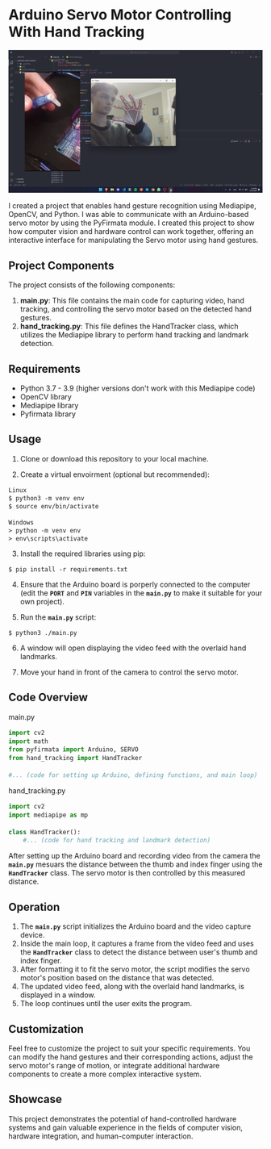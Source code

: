# Arduino Servo Motor Controlling With Hand Tracking

![Project Screenshot](image.webp)

I created a project that enables hand gesture recognition using Mediapipe, OpenCV, and Python. I was able to communicate with an Arduino-based servo motor by using the PyFirmata module. I created this project to show how computer vision and hardware control can work together, offering an interactive interface for manipulating the Servo motor using hand gestures.

## Project Components

The project consists of the following components:

1. **main.py**: This file contains the main code for capturing video, hand tracking, and controlling the servo motor based on the detected hand gestures.
2. **hand_tracking.py**: This file defines the HandTracker class, which utilizes the Mediapipe library to perform hand tracking and landmark detection.

## Requirements

- Python 3.7 - 3.9 (higher versions don't work with this Mediapipe code)
- OpenCV library
- Mediapipe library
- Pyfirmata library

## Usage

1. Clone or download this repository to your local machine.

2. Create a virtual envoirment (optional but recommended):
```
Linux
$ python3 -m venv env
$ source env/bin/activate

Windows
> python -m venv env
> env\scripts\activate
```

3. Install the required libraries using pip:
```
$ pip install -r requirements.txt
```

4. Ensure that the Arduino board is porperly connected to the computer (edit the **`PORT`** and **`PIN`** variables in the **`main.py`** to make it suitable for your own project).

5. Run the **`main.py`** script:
```
$ python3 ./main.py
```
6. A window will open displaying the video feed with the overlaid hand landmarks.

7. Move your hand in front of the camera to control the servo motor.

## Code Overview

main.py

```python
import cv2
import math
from pyfirmata import Arduino, SERVO
from hand_tracking import HandTracker

#... (code for setting up Arduino, defining functions, and main loop)
```

hand_tracking.py

```python
import cv2
import mediapipe as mp

class HandTracker():
    #... (code for hand tracking and landmark detection)
```

After setting up the Arduino board and recording video from the camera the **`main.py`** mesuars the distance between the thumb and index finger using the **`HandTracker`** class. The servo motor is then controlled by this measured distance.

## Operation

1. The **`main.py`** script initializes the Arduino board and the video capture device.
2. Inside the main loop, it captures a frame from the video feed and uses the **`HandTracker`** class to detect the distance between user's thumb and index finger.
3. After formatting it to fit the servo motor, the script modifies the servo motor's position based on the distance that was detected.
4. The updated video feed, along with the overlaid hand landmarks, is displayed in a window.
5. The loop continues until the user exits the program.

## Customization

Feel free to customize the project to suit your specific requirements. You can modify the hand gestures and their corresponding actions, adjust the servo motor's range of motion, or integrate additional hardware components to create a more complex interactive system.

## Showcase

This project demonstrates the potential of hand-controlled hardware systems and gain valuable experience in the fields of computer vision, hardware integration, and human-computer interaction.
